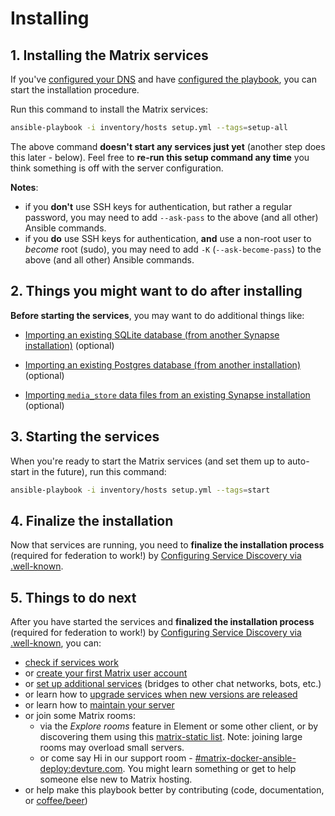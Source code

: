 # Installing

## 1. Installing the Matrix services

If you've [configured your DNS](configuring-dns.md) and have [configured the playbook](configuring-playbook.md), you can start the installation procedure.

Run this command to install the Matrix services:

```bash
ansible-playbook -i inventory/hosts setup.yml --tags=setup-all
```

The above command **doesn't start any services just yet** (another step does this later - below). Feel free to **re-run this setup command any time** you think something is off with the server configuration.

**Notes**:
- if you **don't** use SSH keys for authentication, but rather a regular password, you may need to add `--ask-pass` to the above (and all other) Ansible commands.
- if you **do** use SSH keys for authentication, **and** use a non-root user to *become* root (sudo), you may need to add `-K` (`--ask-become-pass`) to the above (and all other) Ansible commands.


## 2. Things you might want to do after installing

**Before starting the services**, you may want to do additional things like:

- [Importing an existing SQLite database (from another Synapse installation)](importing-synapse-sqlite.md) (optional)

- [Importing an existing Postgres database (from another installation)](importing-postgres.md) (optional)

- [Importing `media_store` data files from an existing Synapse installation](importing-synapse-media-store.md) (optional)


## 3. Starting the services

When you're ready to start the Matrix services (and set them up to auto-start in the future), run this command:

```bash
ansible-playbook -i inventory/hosts setup.yml --tags=start
```

## 4. Finalize the installation

Now that services are running, you need to **finalize the installation process** (required for federation to work!) by [Configuring Service Discovery via .well-known](configuring-well-known.md).


## 5. Things to do next

After you have started the services and **finalized the installation process** (required for federation to work!) by [Configuring Service Discovery via .well-known](configuring-well-known.md), you can:

- [check if services work](maintenance-checking-services.md)
- or [create your first Matrix user account](registering-users.md)
- or [set up additional services](configuring-playbook.md#other-configuration-options) (bridges to other chat networks, bots, etc.)
- or learn how to [upgrade services when new versions are released](maintenance-upgrading-services.md)
- or learn how to [maintain your server](faq.md#maintenance)
- or join some Matrix rooms:
  * via the *Explore rooms* feature in Element or some other client, or by discovering them using this [matrix-static list](https://view.matrix.org). Note: joining large rooms may overload small servers.
  * or come say Hi in our support room - [#matrix-docker-ansible-deploy:devture.com](https://to.chat.imzqqq.top/#/#matrix-docker-ansible-deploy:devture.com). You might learn something or get to help someone else new to Matrix hosting.
- or help make this playbook better by contributing (code, documentation, or [coffee/beer](https://liberapay.com/s.pantaleev/donate))
